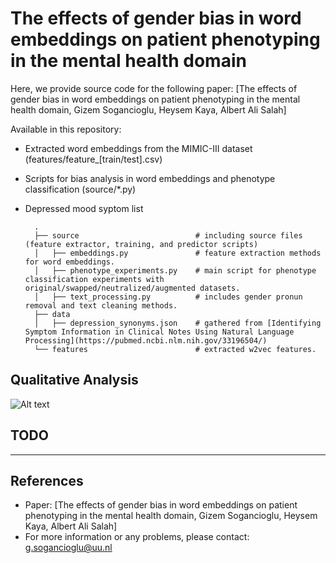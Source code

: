 # The effects of gender bias in word embeddings on patient phenotyping in the mental health domain
Here, we provide source code for the following paper: [The effects of gender bias in word embeddings on
patient phenotyping in the mental health domain, Gizem Sogancioglu, Heysem Kaya, Albert Ali Salah]

Available in this repository: 
- Extracted word embeddings from the MIMIC-III dataset (features/feature_[train/test].csv)  
- Scripts for bias analysis in word embeddings and phenotype classification (source/*.py)
- Depressed mood syptom list 

        .
        ├── source                          # including source files (feature extractor, training, and predictor scripts)                
        │   ├── embeddings.py               # feature extraction methods for word embeddings. 
        │   ├── phenotype_experiments.py    # main script for phenotype classification experiments with original/swapped/neutralized/augmented datasets.
        │   ├── text_processing.py          # includes gender pronun removal and text cleaning methods.
        ├── data                         
        │   ├── depression_synonyms.json    # gathered from [Identifying Symptom Information in Clinical Notes Using Natural Language Processing](https://pubmed.ncbi.nlm.nih.gov/33196504/)
        └── features                        # extracted w2vec features. 

## Qualitative Analysis

![Alt text](pipeline.png?raw=true "The proposed apparent personality prediction model")


## TODO
--- 

## References
* Paper: [The effects of gender bias in word embeddings on patient phenotyping in the mental health domain, Gizem Sogancioglu, Heysem Kaya, Albert Ali Salah]
* For more information or any problems, please contact: g.sogancioglu@uu.nl
